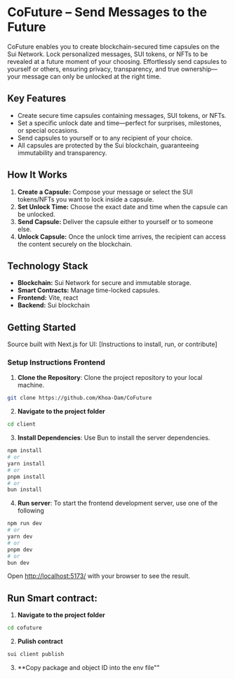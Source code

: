 # CoFuture – Send Messages to the Future

CoFuture enables you to create blockchain-secured time capsules on the Sui Network. Lock personalized messages, SUI tokens, or NFTs to be revealed at a future moment of your choosing. Effortlessly send capsules to yourself or others, ensuring privacy, transparency, and true ownership—your message can only be unlocked at the right time.

## Key Features

- Create secure time capsules containing messages, SUI tokens, or NFTs.
- Set a specific unlock date and time—perfect for surprises, milestones, or special occasions.
- Send capsules to yourself or to any recipient of your choice.
- All capsules are protected by the Sui blockchain, guaranteeing immutability and transparency.

## How It Works

1. **Create a Capsule:** Compose your message or select the SUI tokens/NFTs you want to lock inside a capsule.
2. **Set Unlock Time:** Choose the exact date and time when the capsule can be unlocked.
3. **Send Capsule:** Deliver the capsule either to yourself or to someone else.
4. **Unlock Capsule:** Once the unlock time arrives, the recipient can access the content securely on the blockchain.

## Technology Stack

- **Blockchain:** Sui Network for secure and immutable storage.
- **Smart Contracts:** Manage time-locked capsules.
- **Frontend:**  Vite, react
- **Backend:** Sui blockchain 

## Getting Started
Source built with Next.js for UI: 
[Instructions to install, run, or contribute]

### Setup Instructions Frontend
1. **Clone the Repository**: Clone the project repository to your local machine.
```bash
git clone https://github.com/Khoa-Dam/CoFuture
```
2. **Navigate to the project folder**
```bash
cd client
```
3. **Install Dependencies**: Use Bun to install the server dependencies.
```bash
npm install
# or
yarn install
# or
pnpm install
# or
bun install
```
4. **Run server**: To start the frontend development server, use one of the following
```bash
npm run dev
# or
yarn dev
# or
pnpm dev
# or
bun dev
```
Open [http://localhost:5173/](http://localhost:5173) with your browser to see the result.

## Run Smart contract:
1. **Navigate to the project folder**
 ```bash
cd cofuture
```
2. **Pulish contract**
```bash
sui client publish
```
3. **Copy package and object ID into the env file""

